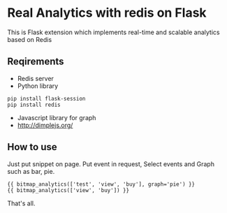 # Real Analytics with redis on Flask

This is Flask extension which implements real-time and scalable analytics based on Redis 

## Reqirements

* Redis server
* Python library
~~~
pip install flask-session
pip install redis
~~~
* Javascript library for graph
 * http://dimplejs.org/
 
## How to use
Just put snippet on page. Put event in request, Select events and Graph such as bar, pie.

~~~
{{ bitmap_analytics(['test', 'view', 'buy'], graph='pie') }}
{{ bitmap_analytics(['view', 'buy']) }}
~~~

That's all.